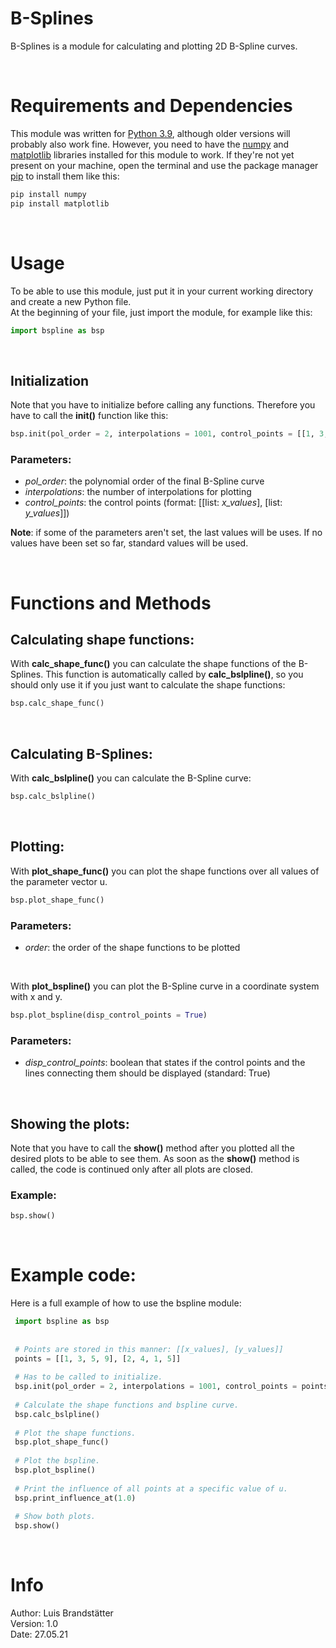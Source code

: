 # B-Splines
 B-Splines is a module for calculating and plotting 2D B-Spline curves. 

<br>

# Requirements and Dependencies
 This module was written for [Python 3.9](https://www.python.org/), although older versions will probably also work fine. However, you need to have the [numpy](https://numpy.org/) and [matplotlib](https://matplotlib.org/) libraries installed for this module to work. 
 If they're not yet present on your machine, open the terminal and use the package manager [pip](https://pip.pypa.io/en/stable/) to install them like this: 

 ```bash
 pip install numpy
 pip install matplotlib
 ```
<br>

# Usage
 To be able to use this module, just put it in your current working directory and create a new Python file.  
 At the beginning of your file, just import the module, for example like this:

 ```python
 import bspline as bsp
 ```
<br>

## Initialization
 Note that you have to initialize before calling any functions. Therefore you have to call the **init()** function like this:

 ```python
 bsp.init(pol_order = 2, interpolations = 1001, control_points = [[1, 3, 5, 9], [2, 4, 1, 5]])
 ```
### Parameters:
  - *pol_order*: the polynomial order of the final B-Spline curve
  - *interpolations*: the number of interpolations for plotting
  - *control_points*: the control points (format: \[\[list: *x_values*\], \[list: *y_values*\]\])

 **Note**: if some of the parameters aren't set, the last values will be uses. If no values have been set so far, standard values will be used.

<br>

# Functions and Methods

## Calculating shape functions:
 With **calc_shape_func()** you can calculate the shape functions of the B-Splines. This function is automatically called by **calc_bslpline()**, so you should only use it if you just want to calculate the shape functions:

 ```python
 bsp.calc_shape_func()
 ```
<br>

## Calculating B-Splines:
 With **calc_bslpline()** you can calculate the B-Spline curve:

 ```python
 bsp.calc_bslpline()
 ```
<br>

## Plotting:
 With **plot_shape_func()**  you can plot the shape functions over all values of the parameter vector u.

 ```python
 bsp.plot_shape_func()
 ```
 ### Parameters: 
 - *order*: the order of the shape functions to be plotted

 <br>
 
 With **plot_bspline()** you can plot the B-Spline curve in a coordinate system with x and y.

 ```python
 bsp.plot_bspline(disp_control_points = True)
 ```

 ### Parameters:
  - *disp_control_points*: boolean that states if the control points and the lines connecting them should be displayed (standard: True)  

<br>

## Showing the plots:
 Note that you have to call the **show()** method after you plotted all the desired plots to be able to see them. As soon as the **show()** method is called, the code is continued only after all plots are closed.   

 ### Example: 
 ```python
 bsp.show()
 ```

<br>
 
 # Example code:
  Here is a full example of how to use the bspline module:
 
 ```python
  import bspline as bsp
  
  
  # Points are stored in this manner: [[x_values], [y_values]]
  points = [[1, 3, 5, 9], [2, 4, 1, 5]]
  
  # Has to be called to initialize.
  bsp.init(pol_order = 2, interpolations = 1001, control_points = points)
  
  # Calculate the shape functions and bspline curve.
  bsp.calc_bslpline()
  
  # Plot the shape functions.
  bsp.plot_shape_func()
  
  # Plot the bspline.
  bsp.plot_bspline()
  
  # Print the influence of all points at a specific value of u.
  bsp.print_influence_at(1.0)
  
  # Show both plots.
  bsp.show()
 ```

<br>

# Info
Author: Luis Brandstätter  
Version: 1.0  
Date: 27.05.21  
